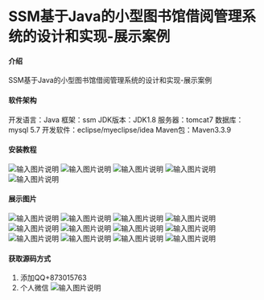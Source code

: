 # SSM基于Java的小型图书馆借阅管理系统的设计和实现-展示案例

#### 介绍
SSM基于Java的小型图书馆借阅管理系统的设计和实现-展示案例

#### 软件架构
开发语言：Java
框架：ssm
JDK版本：JDK1.8
服务器：tomcat7
数据库：mysql 5.7
开发软件：eclipse/myeclipse/idea
Maven包：Maven3.3.9


#### 安装教程

![输入图片说明](demo_jieyue.png)
![输入图片说明](jieyue.png)
![输入图片说明](setting.png)
![输入图片说明](shujukupeizhi.png)
![输入图片说明](%E7%9B%AE%E5%BD%95.png)

#### 展示图片

![输入图片说明](3.png)
![输入图片说明](4.jpg)
![输入图片说明](5.jpg)
![输入图片说明](6.jpg)
![输入图片说明](7.jpg)
![输入图片说明](8.jpg)
![输入图片说明](2.jpg)
![输入图片说明](10.jpg)
![输入图片说明](12.png)
![输入图片说明](11.jpg)
![输入图片说明](9.jpg)
![输入图片说明](1.jpg)

#### 获取源码方式

1.  添加QQ+873015763
2.  个人微信
![输入图片说明](da5db2cb1284037008625ec1bd1461f.jpg)


